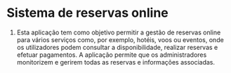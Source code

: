 # Sistema de reservas online

1) Esta aplicação tem como objetivo permitir a gestão de reservas online para vários serviços como, por exemplo, hotéis, voos ou eventos, onde os utilizadores podem consultar a disponibilidade, realizar reservas e efetuar pagamentos. A aplicação permite que os administradores monitorizem e gerirem todas as reservas e informações associadas.

